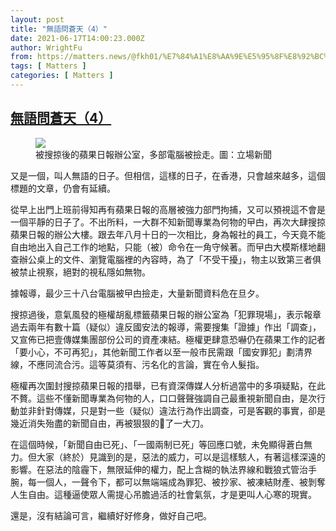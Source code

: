 ```yaml
---
layout: post
title: "無語問蒼天（4）"
date: 2021-06-17T14:00:23.000Z
author: WrightFu
from: https://matters.news/@fkh01/%E7%84%A1%E8%AA%9E%E5%95%8F%E8%92%BC%E5%A4%A9-4-bafyreifrzl2pmwrr3nra6pclttb2imd4y63oaasoouowcknxnzqwcwycw4
tags: [ Matters ]
categories: [ Matters ]
---
```

<!--1623938423000-->
[無語問蒼天（4）](https://matters.news/@fkh01/%E7%84%A1%E8%AA%9E%E5%95%8F%E8%92%BC%E5%A4%A9-4-bafyreifrzl2pmwrr3nra6pclttb2imd4y63oaasoouowcknxnzqwcwycw4)
------

<div>
<figure class="image"><img src="https://assets.matters.news/embed/0cf582b8-dd6f-4ed2-a022-a04eb56eb4b0.jpeg" data-asset-id="0cf582b8-dd6f-4ed2-a022-a04eb56eb4b0" referrerpolicy="no-referrer"><figcaption><span>被搜掠後的蘋果日報辦公室，多部電腦被撿走。圖：立場新聞</span></figcaption></figure><p>又是一個，叫人無語的日子。但相信，這樣的日子，在香港，只會越來越多，這個標題的文章，仍會有延續。</p><p>從早上出門上班前得知再有蘋果日報的高層被強力部門拘捕，又可以預視這不會是一個平靜的日子了。不出所料，一大群不知新聞專業為何物的曱甴，再次大肆搜掠蘋果日報的辦公大樓。跟去年八月十日的一次相比，身為報社的員工，今天竟不能自由地出入自己工作的地點，只能（被）命令在一角守候著。而曱甴大模斯樣地翻查辦公桌上的文件、瀏覽電腦裡的內容時，為了「不受干擾」，物主以致第三者俱被禁止視察，絕對的視私隱如無物。</p><p>據報導，最少三十八台電腦被曱甴撿走，大量新聞資料危在旦夕。</p><p>搜掠過後，意氣風發的極權胡亂標籤蘋果日報的辦公室為「犯罪現場」，表示報章過去兩年有數十篇（疑似）違反國安法的報導，需要搜集「證據」作出「調查」，又宣佈已把壹傳媒集團部份公司的資產凍結。極權更肆意恐嚇仍在蘋果工作的記者「要小心，不可再犯」，其他新聞工作者以至一般市民需跟「國安罪犯」劃清界線，不應同流合污。這等莫須有、污名化的言論，實在令人髮指。</p><p>極權再次圍封搜掠蘋果日報的措舉，已有資深傳媒人分析過當中的多項疑點，在此不贅。這些不懂新聞專業為何物的人，口口聲聲強調自己最重視新聞自由，是次行動並非針對傳媒，只是對一些（疑似）違法行為作出調查，可是客觀的事實，卻是幾近消失殆盡的新聞自由，再被狠狠的了一大刀。</p><p>在這個時候，「新聞自由已死」、「一國兩制已死」等回應口號，未免顯得蒼白無力。但大家（終於）見識到的是，惡法的威力，可以是這樣駭人，有著這樣深遠的影響。在惡法的陰霾下，無限延伸的權力，配上含糊的執法界線和戰狼式管治手腕，每一個人，一聲令下，都可以無端端成為罪犯、被抄家、被凍結財產、被剝奪人生自由。這種逼使眾人需提心吊膽過活的社會氣氛，才是更叫人心寒的現實。</p><p>還是，沒有結論可言，繼續好好修身，做好自己吧。</p>
</div>
